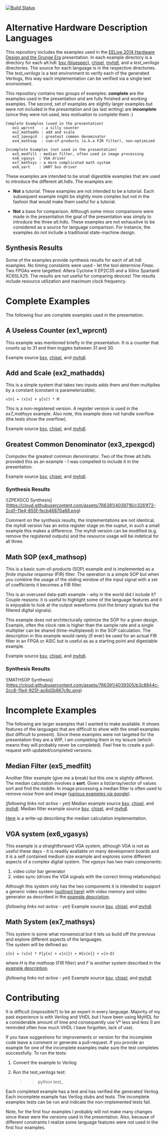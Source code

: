 
[![Build Status](https://travis-ci.org/cfelton/alt.hdl.svg)](https://travis-ci.org/cfelton/alt.hdl)

Alternative Hardware Description Languages
===========================================
This repository includes the examples used in the
[EELive 2014 Hardware Design and the Grunge Era](http://my.presentations.techweb.com/events/eelive/san-jose/2014/esc) 
presentation.  In each example directory is a directory for 
each alt.hdl: 
[bsv (bluespec)](http://www.bluespec.com/high-level-synthesis-tools.html), 
[chisel](https://chisel.eecs.berkeley.edu/), 
[myhdl](http://www.myhdl.org), 
and a *test_verilogs* directories.  The source for 
each language is in the respective directories.  The *test_verilogs* 
is a test environment to verify each of the generated Verilogs, 
this way each implementation can be verified via a single 
test environment.  

This repository contains two groups of examples: 
**complete** are the examples used in the presentation and are
fully finished and working examples.  The second, set of 
examples are slightly larger examples but were not included
in the presentation and (as last writing) are **incomplete**
(since they were not used, less motivation to complete them :)

    Complete Examples (used in the presentation)
       ex1_wprcnt   : a silly counter
       ex2_mathadds : add and scale
       ex3_zpexgcd  : greatest common denominator
       ex4_mathsop  : sum-of-products (a.k.a FIR filter), non-optimized
       
    Incomplete Examples (not used in the presentation)
       ex5_medfilt : median filter, often used in image processing
       ex6_vgasys  : VGA driver
       ex7_mathsys : a more complicated math system
       ex8_uart    : UART bus driver

These examples are intended to be small digestible examples
that are used to introduce the different alt.hdls.  The 
examples are:

*  **Not** a tutorial.  These examples are not intended to 
   be a tutorial.  Each subsequent example might be slightly 
   more complex but not in the fashion that would make them
   useful for a tutorial.

*  **Not** a base for comparison.  Although some minor 
   comparisons were made in the presentation the goal of
   the presentation was simply to introduce the three 
   alt.hdls.  These examples are not exhaustive
   to be considered as a source for language comparison.  For 
   instance, the examples do not include a traditional 
   state-machine design.

Synthesis Results
------------------
Some of the examples provide synthesis results for each of 
alt.hdl examples.  No timing constaints were used - let the
tool determine *Fmax*.  Two FPGAs were targetted: Altera 
Cyclone II EP2C35 and a Xilinx Spartan6 XC6SLX25.  The 
results are not useful for comparing devices!  The results 
include resource utilization and maximum clock frequency.

  
Complete Examples 
===================
The following four are complete examples used in the 
presentation. 

A Useless Counter (ex1\_wprcnt)
-------------------------------
This example was mentioned briefly in the presentation.  It
is a counter that counts up to 31 and then toggles between
31 and 30.

Example source [bsv](https://github.com/cfelton/alt.hdl/blob/master/examples/ex1_wprcnt/bsv/useless_counter.bsv), 
[chisel](https://github.com/cfelton/alt.hdl/blob/master/examples/ex1_wprcnt/chisel/useless_counter.scala), 
and [myhdl](https://github.com/cfelton/alt.hdl/blob/master/examples/ex1_wprcnt/myhdl/useless_counter.py).


Add and Scale (ex2\_mathadds)
-----------------------------
This is a simple system that takes two inputs adds them
and then multiplies by a constant (constant is parameterizable).

    v[n] = (x[n] + y[n]) * M

This is a non-registered version.  A register version 
is used in the *ex7\_mathsys* example.  Also note, this example
does not handle overflow (the tests show the overflow).

Example source [bsv](https://github.com/cfelton/alt.hdl/blob/master/examples/ex2_mathadds/bsv/maths1.bsv), 
[chisel](https://github.com/cfelton/alt.hdl/blob/master/examples/ex2_mathadds/chisel/maths1.scala), 
and [myhdl](https://github.com/cfelton/alt.hdl/blob/master/examples/ex2_mathadds/myhdl/maths1.py).


Greatest Common Denominator (ex3\_zpexgcd)
------------------------------------------
Computes the greatest common denominator.  Two of the three
alt.hdls provided this as an example - I was compelled to 
include it in the presentation.

Example source [bsv](https://github.com/cfelton/alt.hdl/blob/master/examples/ex3_zpexgcd/bsv/gcd.bsv), 
[chisel](https://github.com/cfelton/alt.hdl/blob/master/examples/ex3_zpexgcd/chisel/gcd.scala), 
and [myhdl](https://github.com/cfelton/alt.hdl/blob/master/examples/ex3_zpexgcd/myhdl/gcd.py).

### Synthesis Results
![ZPEXGCD Synthesis]
(https://cloud.githubusercontent.com/assets/766391/4039716/c3261f72-2cd1-11e4-855f-fecb46870a88.png)

Comment on the synthesis results, the implementations are not identical, 
the myhdl version has an extra register stage on the ouptut, in such a 
small example this makes a difference.  The myhdl version can be modified
(e.g. remove the registered outputs) and the resource usage will be 
indetical for all three.


Math SOP (ex4\_mathsop)
-----------------------
This is a basic sum-of-products (SOP) example and is implemented as a 
*finite impulse response* (FIR) filter.  The operation is a simple SOP 
but when you combine the usage of the sliding window of the input signal 
with a set of coefficients it becomes a FIR filter.

This is an overused data-path example - why in the world did
I include it?  Couple reasons: it is useful to highlight
some of the language features and it is enjoyable to look at the
output waveforms (not the binary signals but the filtered
digital signals).

This example does not architecturally optimize the SOP for
a given design.  Example, often the clock rate is higher than
the sample rate and a single multiplier can be shared 
(time-multiplexed) in the SOP calculation.  The description
in this example would rarely (if ever) be used for an actual 
FIR filter in an FPGA or ASIC but is useful as as a starting 
point and digestable example.

Example source 
[bsv](https://github.com/cfelton/alt.hdl/blob/master/examples/ex4_mathsop/bsv/sop1.bsv), 
[chisel](https://github.com/cfelton/alt.hdl/blob/master/examples/ex4_mathsop/chisel/sop1.scala), 
and [myhdl](https://github.com/cfelton/alt.hdl/blob/master/examples/ex4_mathsop/myhdl/sop1.py).

### Synthesis Results
![MATHSOP Synthesis]
(https://cloud.githubusercontent.com/assets/766391/4039305/b3c8844c-2cc8-11e4-925f-ac6d2b667c9c.png)


Incomplete Examples
===================
The following are larger examples that I wanted to make 
available.  It shows features of the languages that are 
difficult to show with the small examples (but difficult
to present).  Since these examples were not targeted 
for the presentation they are a WIP, I am completing them
in my leisure (which means they will probably never be 
completed).  Feel free to create a pull-request with 
updated/completed versions.  


Median Filter (ex5\_medfilt)
----------------------------
Another filter example (give me a break) but this one is 
slightly different.  The median calculation involves a **sort**.
Given a list/array/vector of values sort and find the middle.
In image processing a median filter is often used to remove *noise*
from and image ([various examples via google](https://www.google.com/search?espv=210&es_sm=122&tbm=isch&q=image+processing+median+filter&oq=image+processing+median+filter&gs_l=img.3..0i24.6606.8763.0.8954.17.16.0.0.0.2.141.1083.12j4.16.0....0...1c.1.38.img..15.2.228.0fybRBHYu2k&bav=on.2,or.r_cp.r_qf.&bvm=bv.63808443,d.aWc,pv.xjs.s.en_US.9CjFb4DKbRI.O&biw=1217&bih=1434&dpr=1#pws=0&q=image+processing+median+filter&tbm=isch)).

*(following links not active - yet)*
Median example source [bsv](), [chisel](), and [myhdl]().
Median filter example source [bsv](), [chisel](), and [myhdl]().

[Here](http://www.fpgarelated.com/showarticle/578.php) is a 
write-up describing the median calculation implementation.

VGA system (ex6\_vgasys)
------------------------
This example is a straightforward VGA system, although VGA is
not as useful these days - it is readily available on many 
development boards and it is a self contained medium size 
example and explores some different aspects of a complex 
digital system.  The *vgasys* has two main components:

 1. video color bar generator
 2. video sync (drives the VGA signals with the 
    correct timing relationships)

Although this system only has the two components it is intended 
to support a generic video system ([outlined here]()) with video
memory and video generator as described in the 
[example description]().

*(following links not active - yet)*
Example source [bsv](), [chisel](), and [myhdl]().

Math System (ex7\_mathsys)
---------------------------
This system is some what nonsensical but it lets us build off
the previous and explore different aspects of the languages.  
The system will be defined as:

    z[n] = (v[n] * F{y[n] + x[n]}) + H{v[n]} + v[n-D]

where *H* is the *mathsop* (FIR filter) and *F* is
another system described in the [example description]().

*(following links not active - yet)*
Example source [bsv](), [chisel](), and [myhdl]().


Contributing
=============
It is difficult (impossible?) to be an expert in every language.
Majority of my past experience is with Verilog and VHDL but I have been
using MyHDL for a considerable amount of time and consequently use V\* 
less and less (I am reminded often how much VHDL I have forgotten, 
lack of use).  

If you have suggestions for improvements or version for the incomplete
code leave a comment or generate a pull-request.  If you provide an
example for one of the incomplete examples make sure the test completes
successfully.  To run the tests:

1.  Convert the example to Verilog
2.  Run the test\_verilogs test:

    >> python test\_<example>

Each completed example has a test and has verified the 
generated Verilog.  Each incomplete example has Verilog stubs and 
tests.  The incomplete examples tests can be run and indicate the
non-implemented tests fail.

Note, for the first four examples I probably will not make many
changes since these were the versions used in the presentation.
Also, because of different constraints I realize some language 
features were not used in the first four examples.

